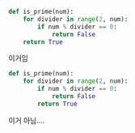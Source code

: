 ```python
def is_prime(num):
    for divider in range(2, num):
        if num % divider == 0:
            return False
    return True
```

이거임


```python
def is_prime(num):
    for divider in range(2, num):
        if num % divider == 0:
            return False
	    return True
```

이거 아님....